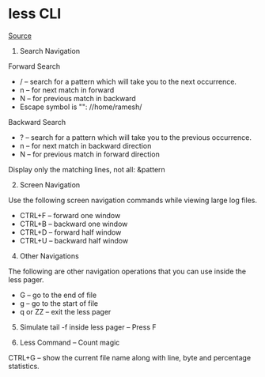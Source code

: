 # less CLI

[Source](https://www.thegeekstuff.com/2010/02/unix-less-command-10-tips-for-effective-navigation)


1. Search Navigation

Forward Search 
-  / – search for a pattern which will take you to the next occurrence.
-  n – for next match in forward
-  N – for previous match in backward
- Escape symbol is "\": /\/home\/ramesh\/
  

Backward Search

-  ? – search for a pattern which will take you to the previous occurrence.
-  n – for next match in backward direction
-  N – for previous match in forward direction

Display only the matching lines, not all: &pattern


2. Screen Navigation

Use the following screen navigation commands while viewing large log files.
-  CTRL+F – forward one window
-  CTRL+B – backward one window
-  CTRL+D – forward half window
-  CTRL+U – backward half window

4.  Other Navigations

The following are other navigation operations that you can use inside the less pager.
-  G – go to the end of file
-  g – go to the start of file
-  q or ZZ – exit the less pager

5. Simulate tail -f inside less pager – Press F


6. Less Command – Count magic

CTRL+G – show the current file name along with line, byte and percentage statistics.

